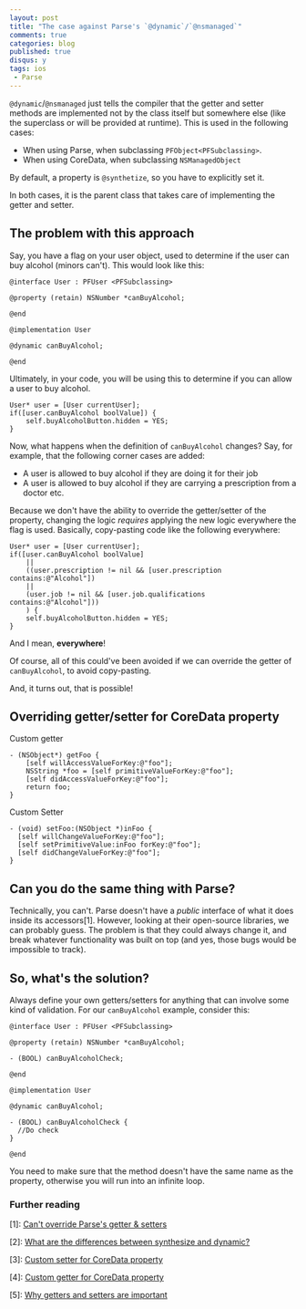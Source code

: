```yaml
---
layout: post
title: "The case against Parse's `@dynamic`/`@nsmanaged`"
comments: true
categories: blog
published: true
disqus: y
tags: ios
 - Parse
---
```


`@dynamic`/`@nsmanaged` just tells the compiler that the getter and setter methods are implemented not by the class itself but somewhere else (like the superclass or will be provided at runtime). This is used in the following cases:

- When using Parse, when subclassing `PFObject<PFSubclassing>`. 
- When using CoreData, when subclassing `NSManagedObject`

By default, a property is `@synthetize`, so you have to explicitly set it.

In both cases, it is the parent class that takes care of implementing the getter and setter.

## The problem with this approach

Say, you have a flag on your user object, used to determine if the user can buy alcohol (minors can't). This would look like this:

```
@interface User : PFUser <PFSubclassing>

@property (retain) NSNumber *canBuyAlcohol;

@end

@implementation User

@dynamic canBuyAlcohol;

@end

```

Ultimately, in your code, you will be using this to determine if you can allow a user to buy alcohol.

```
User* user = [User currentUser];
if([user.canBuyAlcohol boolValue]) {
    self.buyAlcoholButton.hidden = YES;
}
```

Now, what happens when the definition of `canBuyAlcohol` changes? Say, for example, that the following corner cases are added:

- A user is allowed to buy alcohol if they are doing it for their job
- A user is allowed to buy alcohol if they are carrying a prescription from a doctor
etc.

Because we don't have the ability to override the getter/setter of the property, changing the logic *requires* applying the new logic everywhere the flag is used. Basically, copy-pasting code like the following everywhere:

```
User* user = [User currentUser];
if([user.canBuyAlcohol boolValue]
    ||
    ((user.prescription != nil && [user.prescription contains:@"Alcohol"])
    ||
    (user.job != nil && [user.job.qualifications contains:@"Alcohol"]))
    ) {
    self.buyAlcoholButton.hidden = YES;
}
```

And I mean, **everywhere**!

Of course, all of this could've been avoided if we can override the getter of `canBuyAlcohol`, to avoid copy-pasting.

And, it turns out, that is possible!

## Overriding getter/setter for CoreData property

Custom getter

```
- (NSObject*) getFoo {
    [self willAccessValueForKey:@"foo"];
    NSString *foo = [self primitiveValueForKey:@"foo"];
    [self didAccessValueForKey:@"foo"];
    return foo;
}
```

Custom Setter

```
- (void) setFoo:(NSObject *)inFoo {
  [self willChangeValueForKey:@"foo"];
  [self setPrimitiveValue:inFoo forKey:@"foo"];
  [self didChangeValueForKey:@"foo"];
}
```


## Can you do the same thing with Parse?

Technically, you can't. Parse doesn't have a *public* interface of what it does inside its accessors[1]. However, looking at their open-source libraries, we can probably guess. The problem is that they could always change it, and break whatever functionality was built on top (and yes, those bugs would be impossible to track).


## So, what's the solution?

Always define your own getters/setters for anything that can involve some kind of validation. For our `canBuyAlcohol` example, consider this:

```
@interface User : PFUser <PFSubclassing>

@property (retain) NSNumber *canBuyAlcohol;

- (BOOL) canBuyAlcoholCheck;

@end

@implementation User

@dynamic canBuyAlcohol;

- (BOOL) canBuyAlcoholCheck {
  //Do check
}

@end

```

You need to make sure that the method doesn't have the same name as the property, otherwise you will run into an infinite loop.



### Further reading
[1]: [Can't override Parse's getter & setters](https://parse.com/questions/subclassing-pfobject-while-overriding-dynamically-added-accessors)

[2]: [What are the differences between synthesize and dynamic?](http://stackoverflow.com/questions/1160498/synthesize-vs-dynamic-what-are-the-differences)

[3]: [Custom setter for CoreData property](http://stackoverflow.com/questions/2971806/custom-setter-methods-in-core-data)

[4]: [Custom getter for CoreData property](http://stackoverflow.com/questions/15853696/with-coredata-if-i-have-an-dynamic-property-can-i-override-its-getter-just-li)

[5]: [Why getters and setters are important](http://stackoverflow.com/a/1568230/2426818)

